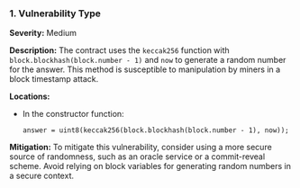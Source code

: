 ### 1. **Vulnerability Type**

**Severity:**
Medium

**Description:**
The contract uses the `keccak256` function with `block.blockhash(block.number - 1)` and `now` to generate a random number for the answer. This method is susceptible to manipulation by miners in a block timestamp attack.

**Locations:**

- In the constructor function:
  ```solidity
  answer = uint8(keccak256(block.blockhash(block.number - 1), now));
  ```

**Mitigation:**
To mitigate this vulnerability, consider using a more secure source of randomness, such as an oracle service or a commit-reveal scheme. Avoid relying on block variables for generating random numbers in a secure context.